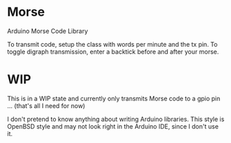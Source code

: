 # Morse
Arduino Morse Code Library

To transmit code, setup the class with words per minute and the tx pin. To toggle digraph transmission, enter a backtick before and after your morse.

# WIP
This is in a WIP state and currently only transmits Morse code to a gpio pin ... (that's all I need for now)

I don't pretend to know anything about writing Arduino libraries. This style is OpenBSD style and may not look right in the Arduino IDE, since I don't use it.
